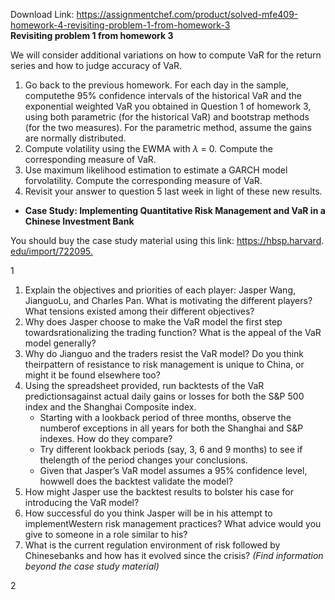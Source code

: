 Download Link: https://assignmentchef.com/product/solved-mfe409-homework-4-revisiting-problem-1-from-homework-3
<br>
<strong>Revisiting problem 1 from homework 3</strong>

We will consider additional variations on how to compute VaR for the return series and how to judge accuracy of VaR.

<ol>

 <li>Go back to the previous homework. For each day in the sample, computethe 95% confidence intervals of the historical VaR and the exponential weighted VaR you obtained in Question 1 of homework 3, using both parametric (for the historical VaR) and bootstrap methods (for the two measures). For the parametric method, assume the gains are normally distributed.</li>

 <li>Compute volatility using the EWMA with <em>λ </em>= 0<em>.</em> Compute the corresponding measure of VaR.</li>

 <li>Use maximum likelihood estimation to estimate a GARCH model forvolatility. Compute the corresponding measure of VaR.</li>

 <li>Revisit your answer to question 5 last week in light of these new results.</li>

</ol>

<ul>

 <li><strong>Case Study: Implementing Quantitative Risk Management and VaR in a Chinese Investment Bank</strong></li>

</ul>

You should buy the case study material using this link: <a href="https://hbsp.harvard.edu/import/722095">https://hbsp.harvard. </a><a href="https://hbsp.harvard.edu/import/722095">edu/import/722095</a><a href="https://hbsp.harvard.edu/import/722095">.</a>

1

<ol>

 <li>Explain the objectives and priorities of each player: Jasper Wang, JianguoLu, and Charles Pan. What is motivating the different players? What tensions existed among their different objectives?</li>

 <li>Why does Jasper choose to make the VaR model the first step towardsrationalizing the trading function? What is the appeal of the VaR model generally?</li>

 <li>Why do Jianguo and the traders resist the VaR model? Do you think theirpattern of resistance to risk management is unique to China, or might it be found elsewhere too?</li>

 <li>Using the spreadsheet provided, run backtests of the VaR predictionsagainst actual daily gains or losses for both the S&amp;P 500 index and the Shanghai Composite index.

  <ul>

   <li>Starting with a lookback period of three months, observe the numberof exceptions in all years for both the Shanghai and S&amp;P indexes. How do they compare?</li>

   <li>Try different lookback periods (say, 3, 6 and 9 months) to see if thelength of the period changes your conclusions.</li>

   <li>Given that Jasper’s VaR model assumes a 95% confidence level, howwell does the backtest validate the model?</li>

  </ul></li>

 <li>How might Jasper use the backtest results to bolster his case for introducing the VaR model?</li>

 <li>How successful do you think Jasper will be in his attempt to implementWestern risk management practices? What advice would you give to someone in a role similar to his?</li>

 <li>What is the current regulation environment of risk followed by Chinesebanks and how has it evolved since the crisis? <em>(Find information beyond the case study material)</em></li>

</ol>

2